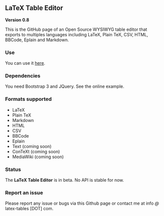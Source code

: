 ## LaTeX Table Editor ##

**Version 0.8**

This is the GitHub page of an Open Source WYSIWYG table editor that exports to multiples languages including LaTeX, Plain TeX, CSV, HTML, BBCode, Eplain and Markdown.

### Use

You can use it [here](http://www.latex-tables.com/).

### Dependencies

You need Bootstrap 3 and JQuery. See the online example.

### Formats supported

 - LaTeX
 - Plain TeX
 - Markdown
 - HTML
 - CSV
 - BBCode
 - Eplain
 - Text (coming soon)
 - ConTeXt (coming soon)
 - MediaWiki (coming soon)

### Status

The **LaTeX Table Editor** is in beta. No API is stable for now.

### Report an issue

Please report any issue or bugs via this Github page or contact me at info *@* latex-tables [DOT] com.